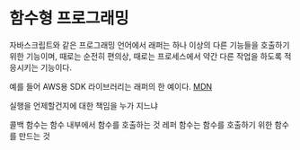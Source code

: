# 함수형 프로그래밍

자바스크립트와 같은 프로그래밍 언어에서 래퍼는 하나 이상의 다른 기능들을 호출하기 위한 기능이며, 때로는 순전히 편의상, 때로는 프로세스에서 약간 다른 작업을 하도록 적응시키는 기능이다.

예를 들어 AWS용 SDK 라이브러리는 래퍼의 한 예이다.
[MDN](https://developer.mozilla.org/ko/docs/Glossary/Wrapper)

실행을 언제할건지에 대한 책임을 누가 지느냐

콜백 함수는 함수 내부에서 함수를 호출하는 것
레퍼 함수는 함수를 호출하기 위한 함수를 만드는 것